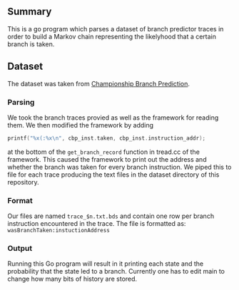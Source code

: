 ## Summary

This is a go program which parses a dataset of branch predictor traces in order
to build a Markov chain representing the likelyhood that a certain branch
is taken.

## Dataset

The dataset was taken from [Championship Branch Prediction](https://www.jilp.org/cbp/).

### Parsing

We took the branch traces provied as well as the framework for reading them.
We then modified the framework by adding

```C++
printf("%x(:%x\n", cbp_inst.taken, cbp_inst.instruction_addr);
```

at the bottom of the `get_branch_record` function in tread.cc of the framework.
This caused the framework to print out the address and whether the branch was
taken for every branch instruction. We piped this to file for each trace
producing the text files in the dataset directory of this repository.

### Format

Our files are named `trace_$n.txt.bds` and contain one row per branch instruction
encountered in the trace. The file is formatted as:
`wasBranchTaken:instuctionAddress`

### Output

Running this Go program will result in it printing each state and the probability
that the state led to a branch. Currently one has to edit main to change
how many bits of history are stored.

